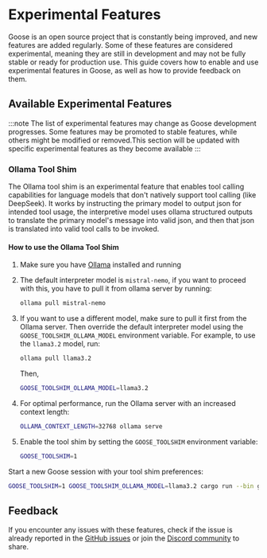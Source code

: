 # Experimental Features

Goose is an open source project that is constantly being improved, and new features are added regularly. Some of these features are considered experimental, meaning they are still in development and may not be fully stable or ready for production use. This guide covers how to enable and use experimental features in Goose, as well as how to provide feedback on them.


## Available Experimental Features

:::note
The list of experimental features may change as Goose development progresses. Some features may be promoted to stable features, while others might be modified or removed.This section will be updated with specific experimental features as they become available
:::

### Ollama Tool Shim

The Ollama tool shim is an experimental feature that enables tool calling capabilities for language models that don't natively support tool calling (like DeepSeek). It works by instructing the primary model to output json for intended tool usage, the interpretive model uses ollama structured outputs to translate the primary model's message into valid json, and then that json is translated into valid tool calls to be invoked.


#### How to use the Ollama Tool Shim

1. Make sure you have [Ollama](https://ollama.com/download) installed and running
2. The default interpreter model is `mistral-nemo`, if you want to proceed with this, you have to pull it from ollama server by running:

   ```bash
   ollama pull mistral-nemo
   ```
3. If you want to use a different model, make sure to pull it first from the Ollama server. Then override the default interpreter model using the `GOOSE_TOOLSHIM_OLLAMA_MODEL` environment variable. For example, to use the `llama3.2` model, run:

   ```bash
   ollama pull llama3.2
   ```
   Then,

   ```bash
   GOOSE_TOOLSHIM_OLLAMA_MODEL=llama3.2 
   ```

4. For optimal performance, run the Ollama server with an increased context length:
   ```bash
   OLLAMA_CONTEXT_LENGTH=32768 ollama serve
   ```

5. Enable the tool shim by setting the `GOOSE_TOOLSHIM` environment variable:

   ```bash
   GOOSE_TOOLSHIM=1 
   ```

Start a new Goose session with your tool shim preferences:

  ```bash
  GOOSE_TOOLSHIM=1 GOOSE_TOOLSHIM_OLLAMA_MODEL=llama3.2 cargo run --bin goose session
  ```


## Feedback

If you encounter any issues with these features, check if the issue is already reported in the [GitHub issues](https://github.com/goose/goose/issues) or join the [Discord community](https://discord.gg/block-opensource) to share.